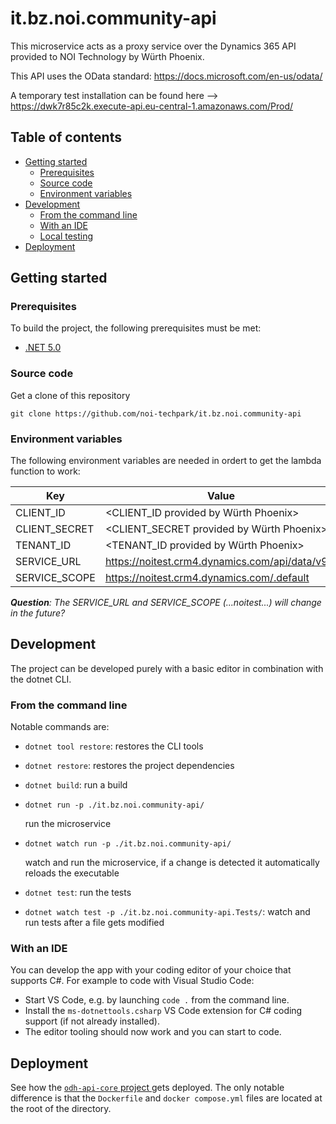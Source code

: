 # it.bz.noi.community-api

This microservice acts as a proxy service over the Dynamics 365 API provided to NOI Technology by Würth Phoenix.

This API uses the OData standard: https://docs.microsoft.com/en-us/odata/

A temporary test installation can be found here --> https://dwk7r85c2k.execute-api.eu-central-1.amazonaws.com/Prod/

## Table of contents

- [Getting started](#Getting-started)
  - [Prerequisites](#Prerequisistes)
  - [Source code](#Source-code)
  - [Environment variables](#Environment-variables)
- [Development](#Development)
  - [From the command line](#From-the-command-line)
  - [With an IDE](#With-an-IDE)
  - [Local testing](#Local-testing)
- [Deployment](#Deployment)

## Getting started

### Prerequisites

To build the project, the following prerequisites must be met:

- [.NET 5.0](https://get.dot.net)

### Source code

Get a clone of this repository

`git clone https://github.com/noi-techpark/it.bz.noi.community-api`

### Environment variables

The following environment variables are needed in ordert to get the lambda function to work:

| Key           | Value                                           |
| ------------- | ----------------------------------------------- |
| CLIENT_ID     | <CLIENT_ID provided by Würth Phoenix>           |
| CLIENT_SECRET | <CLIENT_SECRET provided by Würth Phoenix>       |
| TENANT_ID     | <TENANT_ID provided by Würth Phoenix>           |
| SERVICE_URL   | https://noitest.crm4.dynamics.com/api/data/v9.2 |
| SERVICE_SCOPE | https://noitest.crm4.dynamics.com/.default      |

***Question**: The SERVICE_URL and SERVICE_SCOPE (...noitest...) will change in the future?*

## Development

The project can be developed purely with a basic editor in combination with the dotnet CLI.

### From the command line

Notable commands are:

- `dotnet tool restore`:
  restores the CLI tools
  
- `dotnet restore`:
  restores the project dependencies
  
- `dotnet build`:
  run a build
  
- `dotnet run -p ./it.bz.noi.community-api/`
  
  run the microservice
  
- `dotnet watch run -p ./it.bz.noi.community-api/`

  watch and run the microservice, if a change is detected it automatically reloads the executable

- `dotnet test`:
  run the tests
  
- `dotnet watch test -p ./it.bz.noi.community-api.Tests/`:
  watch and run tests after a file gets modified

### With an IDE

You can develop the app with your coding editor of your choice that supports C#. For example to code with Visual Studio Code:

- Start VS Code, e.g. by launching `code .` from the command line.
- Install the `ms-dotnettools.csharp` VS Code extension for C# coding support (if not already installed).
- The editor tooling should now work and you can start to code.

## Deployment

See how the [`odh-api-core` project ](https://github.com/noi-techpark/odh-api-core/) gets deployed. The only notable difference is that the `Dockerfile` and `docker compose.yml` files are located at the root of the directory.

